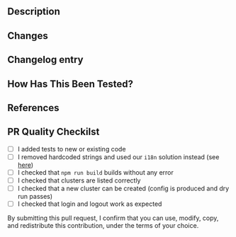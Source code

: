 ## Description

<!-- Summary of what this PR introduces and possibly why -->

## Changes

<!-- List of relevant changes introduced -->

## Changelog entry

<!-- A sentence to be added to the next release's changelog that captures the changes in this PR -->

## How Has This Been Tested?

<!-- The tests you ran to verify your changes -->

## References

<!-- Any link to resources, issues, other PRs that are relevant to this PR -->

## PR Quality Checkilst

- [ ] I added tests to new or existing code
- [ ] I removed hardcoded strings and used our `i18n` solution instead (see [here](https://github.com/aws-samples/pcluster-manager/pull/175/commits/fdc6b77987c87a26f51dbc8da5d371d95ef80601))
- [ ] I checked that `npm run build` builds without any error
- [ ] I checked that clusters are listed correctly
- [ ] I checked that a new cluster can be created (config is produced and dry run passes)
- [ ] I checked that login and logout work as expected

By submitting this pull request, I confirm that you can use, modify, copy, and redistribute this contribution, under the terms of your choice.
